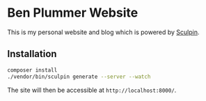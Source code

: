 Ben Plummer Website
================

This is my personal website and blog which is powered by [Sculpin](https://sculpin.io).

Installation
------------

``` bash
composer install
./vendor/bin/sculpin generate --server --watch
```

The site will then be accessible at `http://localhost:8000/`.
